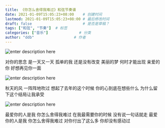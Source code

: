 ```yaml
---
title: 《你怎么舍得我难过》和弦节奏谱
date: 2021-01-09T15:05:23+08:00    # 创建时间
lastmod: 2021-01-09T15:05:23+08:00 # 最后修改时间
draft: false                       # 是否是草稿？
tags: ["和弦", "节奏"]  # 标签
categories: ["音乐"]              # 分类
author: "ddb"                  # 作者
---
```



![enter description here](https://gitee.com/huangxd/imges/raw/master/小书匠/1610176008464.png)

对你的思念 是一天又一天 孤单的我 还是没有改变
美丽的梦 何时才能出现 亲爱的你 好想再见你一面

![enter description here](https://gitee.com/huangxd/imges/raw/master/小书匠/1610176038701.png)

秋天的风 一阵阵地吹过 想起了去年的这个时候
你的心到底在想些什么 为什么留下这个结局让我承受

![enter description here](https://gitee.com/huangxd/imges/raw/master/小书匠/1610176069499.png)

最爱你的人是我 你怎么舍得我难过 在我最需要你的时候 没有说一句话就走
最爱你的人是我 你怎么舍得我难过 对你付出了这么多 你却没有感动过